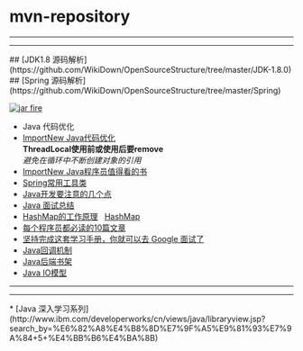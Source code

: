 #  mvn-repository
<hr/><hr/>
##  [JDK1.8 源码解析](https://github.com/WikiDown/OpenSourceStructure/tree/master/JDK-1.8.0)
##  [Spring 源码解析](https://github.com/WikiDown/OpenSourceStructure/tree/master/Spring)

[![jar fire](http://cn.jarfire.org/img/logo.png "jar包搜索")](http://cn.jarfire.org/)

* Java 代码优化
* [ImportNew Java代码优化](http://www.importnew.com/21224.html)<br/>
<space>**ThreadLocal使用前或使用后要remove**<br/>
<space>*避免在循环中不断创建对象的引用*<br/>
* [ImportNew Java程序员值得看的书](http://www.importnew.com/21308.html)
* [Spring常用工具类](http://www.importnew.com/21413.html)
* [Java开发要注意的几个点](http://www.importnew.com/21453.html)
* [Java 面试总结](http://www.importnew.com/21445.html)
* [HashMap的工作原理](http://www.importnew.com/7099.html) &nbsp;&nbsp;[HashMap](https://github.com/WikiDown/mvn-repository/blob/master/JDK-1.8.0/HashMap.java)
* [每个程序员都必读的10篇文章](http://www.importnew.com/21527.html)
* [坚持完成这套学习手册，你就可以去 Google 面试了](http://geek.csdn.net/news/detail/107064)
* [Java回调机制](http://www.importnew.com/22031.html)
* [Java后端书架](http://www.importnew.com/22064.html)
* [Java IO模型](http://www.importnew.com/22019.html)
<hr/><hr/>
* [Java 深入学习系列](http://www.ibm.com/developerworks/cn/views/java/libraryview.jsp?search_by=%E6%82%A8%E4%B8%8D%E7%9F%A5%E9%81%93%E7%9A%84+5+%E4%BB%B6%E4%BA%8B)



